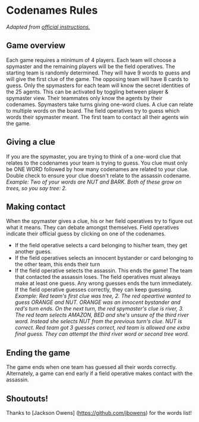 # **Codenames Rules**
_Adapted from [official instructions.](https://czechgames.com/files/rules/codenames-rules-en.pdf)_

## Game overview
Each game requires a minimum of 4 players. Each team will choose a spymaster and the remaining players will be the field operatives.
The starting team is randomly determined. They will have 9 words to guess and will give the first clue of the game.
The opposing team will have 8 cards to guess.
Only the spymasters for each team will know the secret identities of the 25 agents. This can be activated by toggling between player & spymaster view. Their teammates only know the agents by their codenames.
Spymasters take turns giving one-word clues. A clue can relate to multiple words on the board. The field operatives try to guess which words their spymaster meant. The first team to contact all their agents win the game.
## Giving a clue
If you are the spymaster, you are trying to think of a one-word clue that relates to the codenames your team is trying to guess.
You clue must only be ONE WORD followed by how many codenames are related to your clue. Double check to ensure your clue doesn't relate to the assassin codename.
_Example: Two of your words are NUT and BARK. Both of these grow on trees, so you say tree: 2._
## Making contact
When the spymaster gives a clue, his or her field operatives try to figure out what it means. They can debate amongst themselves.
Field operatives indicate their official guess by clicking on one of the codenames.
- If the field operative selects a card belonging to his/her team, they get another guess.
- If the field operatives selects an innocent bystander or card belonging to the other team, this ends their turn
- If the field operative selects the assassin. This ends the game! The team that contacted the assassin loses.
The field operatives must always make at least one guess. Any wrong guesses ends the turn immediately. If the field operative guesses correctly, they can keep guessing.
_Example: Red team's first clue was tree, 2. The red opeartive wanted to guess ORANGE and NUT. ORANGE was an innocent bystander and red's turn ends. On the next turn, the red spymaster's clue is river, 3. The red team selects AMAZON, BED and she's unsure of the third river word. Instead she selects NUT from the previous turn's clue. NUT is correct. Red team got 3 guesses correct, red team is allowed one extra final guess. They can attempt the third river word or second tree word._
## Ending the game
The game ends when one team has guessed all their words correctly. Alternately, a game can end early if a field operative makes contact with the assassin.

## Shoutouts!
Thanks to [Jackson Owens] (https://github.com/jbowens) for the words list!